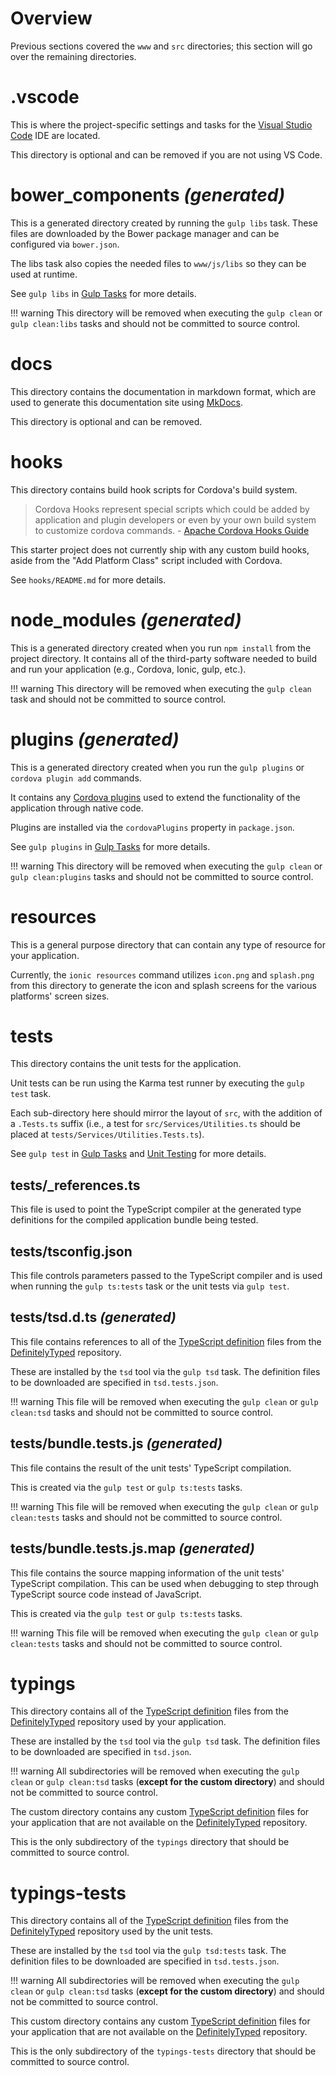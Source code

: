 # Overview

Previous sections covered the `www` and `src` directories; this section will go over the remaining directories.

# .vscode

This is where the project-specific settings and tasks for the [Visual Studio Code](https://code.visualstudio.com/) IDE are located.

This directory is optional and can be removed if you are not using VS Code.

# bower_components _(generated)_

This is a generated directory created by running the `gulp libs` task. These files are downloaded by the Bower package manager and can be configured via `bower.json`.

The libs task also copies the needed files to `www/js/libs` so they can be used at runtime.

See `gulp libs` in [Gulp Tasks](gulp-tasks.md#gulp-libs) for more details.

!!! warning
	This directory will be removed when executing the `gulp clean` or `gulp clean:libs` tasks and should not be committed to source control.

# docs

This directory contains the documentation in markdown format, which are used to generate this documentation site using [MkDocs](http://www.mkdocs.org/).

This directory is optional and can be removed.

# hooks

This directory contains build hook scripts for Cordova's build system.

> Cordova Hooks represent special scripts which could be added by application and plugin developers or even by your own build system to customize cordova commands. - [Apache Cordova Hooks Guide](https://cordova.apache.org/docs/en/dev/guide/appdev/hooks/)

This starter project does not currently ship with any custom build hooks, aside from the "Add Platform Class" script included with Cordova.

See `hooks/README.md` for more details.

# node_modules _(generated)_

This is a generated directory created when you run `npm install` from the project directory. It contains all of the third-party software needed to build and run your application (e.g., Cordova, Ionic, gulp, etc.).

!!! warning
	This directory will be removed when executing the `gulp clean` task and should not be committed to source control.

# plugins _(generated)_

This is a generated directory created when you run the `gulp plugins` or `cordova plugin add` commands.

It contains any [Cordova plugins](https://cordova.apache.org/docs/en/latest/cordova/plugins/pluginapis.html) used to extend the functionality of the application through native code.

Plugins are installed via the `cordovaPlugins` property in `package.json`.

See `gulp plugins` in [Gulp Tasks](gulp-tasks.md#gulp-plugins) for more details.

!!! warning
	This directory will be removed when executing the `gulp clean` or `gulp clean:plugins` tasks and should not be committed to source control.

# resources

This is a general purpose directory that can contain any type of resource for your application.

Currently, the `ionic resources` command utilizes `icon.png` and `splash.png` from this directory to generate the icon and splash screens for the various platforms' screen sizes.

# tests

This directory contains the unit tests for the application.

Unit tests can be run using the Karma test runner by executing the `gulp test` task.

Each sub-directory here should mirror the layout of `src`, with the addition of a `.Tests.ts` suffix (i.e., a test for `src/Services/Utilities.ts` should be placed at `tests/Services/Utilities.Tests.ts`).

See `gulp test` in [Gulp Tasks](gulp-tasks.md#gulp-test) and [Unit Testing](unit-testing.md) for more details.

## tests/_references.ts

This file is used to point the TypeScript compiler at the generated type definitions for the compiled application bundle being tested.

## tests/tsconfig.json

This file controls parameters passed to the TypeScript compiler and is used when running the `gulp ts:tests` task or the unit tests via `gulp test`.

## tests/tsd.d.ts _(generated)_

This file contains references to all of the [TypeScript definition](http://www.typescriptlang.org/Handbook#writing-dts-files) files from the [DefinitelyTyped](http://definitelytyped.org/) repository.

These are installed by the `tsd` tool via the `gulp tsd` task. The definition files to be downloaded are specified in `tsd.tests.json`.

!!! warning
	This file will be removed when executing the `gulp clean` or `gulp clean:tsd` tasks and should not be committed to source control.

## tests/bundle.tests.js _(generated)_

This file contains the result of the unit tests' TypeScript compilation.

This is created via the `gulp test` or `gulp ts:tests` tasks.

!!! warning
	This file will be removed when executing the `gulp clean` or `gulp clean:tests` tasks and should not be committed to source control.

## tests/bundle.tests.js.map _(generated)_

This file contains the source mapping information of the unit tests' TypeScript compilation. This can be used when debugging to step through TypeScript source code instead of JavaScript.

This is created via the `gulp test` or `gulp ts:tests` tasks.

!!! warning
	This file will be removed when executing the `gulp clean` or `gulp clean:tests` tasks and should not be committed to source control.

# typings

This directory contains all of the [TypeScript definition](http://www.typescriptlang.org/Handbook#writing-dts-files) files from the [DefinitelyTyped](http://definitelytyped.org/) repository used by your application.

These are installed by the `tsd` tool via the `gulp tsd` task. The definition files to be downloaded are specified in `tsd.json`.

!!! warning
	All subdirectories will be removed when executing the `gulp clean` or `gulp clean:tsd` tasks (**except for the custom directory**) and should not be committed to source control.

The custom directory contains any custom [TypeScript definition](http://www.typescriptlang.org/Handbook#writing-dts-files) files for your application that are not available on the [DefinitelyTyped](http://definitelytyped.org/) repository.

This is the only subdirectory of the `typings` directory that should be committed to source control.

# typings-tests

This directory contains all of the [TypeScript definition](http://www.typescriptlang.org/Handbook#writing-dts-files) files from the [DefinitelyTyped](http://definitelytyped.org/) repository used by the unit tests.

These are installed by the `tsd` tool via the `gulp tsd:tests` task. The definition files to be downloaded are specified in `tsd.tests.json`.

!!! warning
	All subdirectories will be removed when executing the `gulp clean` or `gulp clean:tsd` tasks (**except for the custom directory**) and should not be committed to source control.

This custom directory contains any custom [TypeScript definition](http://www.typescriptlang.org/Handbook#writing-dts-files) files for your application that are not available on the [DefinitelyTyped](http://definitelytyped.org/) repository.

This is the only subdirectory of the `typings-tests` directory that should be committed to source control.


